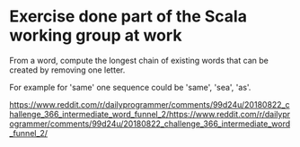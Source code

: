 # Exercise done part of the Scala working group at work

From a word, compute the longest chain of existing words that can be created by removing one letter.

For example for 'same' one sequence could be 'same', 'sea', 'as'.

https://www.reddit.com/r/dailyprogrammer/comments/99d24u/20180822_challenge_366_intermediate_word_funnel_2/https://www.reddit.com/r/dailyprogrammer/comments/99d24u/20180822_challenge_366_intermediate_word_funnel_2/